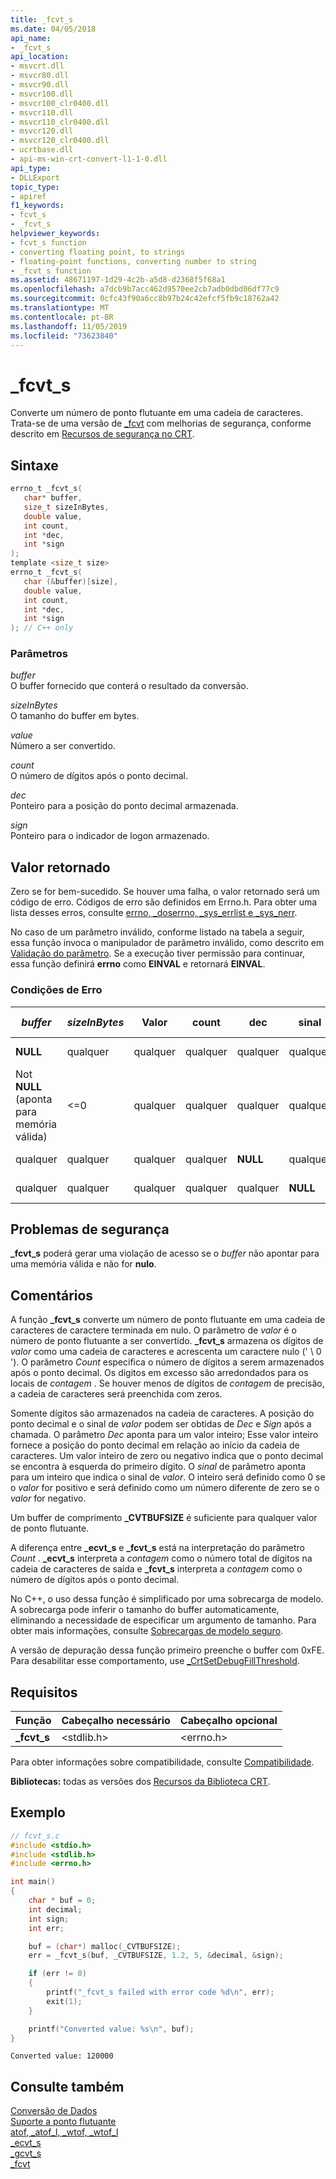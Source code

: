 ```yaml
---
title: _fcvt_s
ms.date: 04/05/2018
api_name:
- _fcvt_s
api_location:
- msvcrt.dll
- msvcr80.dll
- msvcr90.dll
- msvcr100.dll
- msvcr100_clr0400.dll
- msvcr110.dll
- msvcr110_clr0400.dll
- msvcr120.dll
- msvcr120_clr0400.dll
- ucrtbase.dll
- api-ms-win-crt-convert-l1-1-0.dll
api_type:
- DLLExport
topic_type:
- apiref
f1_keywords:
- fcvt_s
- _fcvt_s
helpviewer_keywords:
- fcvt_s function
- converting floating point, to strings
- floating-point functions, converting number to string
- _fcvt_s function
ms.assetid: 48671197-1d29-4c2b-a5d8-d2368f5f68a1
ms.openlocfilehash: a7dcb9b7acc462d9570ee2cb7adb0dbd06df77c9
ms.sourcegitcommit: 0cfc43f90a6cc8b97b24c42efcf5fb9c18762a42
ms.translationtype: MT
ms.contentlocale: pt-BR
ms.lasthandoff: 11/05/2019
ms.locfileid: "73623840"
---
```

# <a name="_fcvt_s"></a>_fcvt_s

Converte um número de ponto flutuante em uma cadeia de caracteres. Trata-se de uma versão de [_fcvt](fcvt.md) com melhorias de segurança, conforme descrito em [Recursos de segurança no CRT](../../c-runtime-library/security-features-in-the-crt.md).

## <a name="syntax"></a>Sintaxe

```C
errno_t _fcvt_s(
   char* buffer,
   size_t sizeInBytes,
   double value,
   int count,
   int *dec,
   int *sign
);
template <size_t size>
errno_t _fcvt_s(
   char (&buffer)[size],
   double value,
   int count,
   int *dec,
   int *sign
); // C++ only
```

### <a name="parameters"></a>Parâmetros

*buffer*<br/>
O buffer fornecido que conterá o resultado da conversão.

*sizeInBytes*<br/>
O tamanho do buffer em bytes.

*value*<br/>
Número a ser convertido.

*count*<br/>
O número de dígitos após o ponto decimal.

*dec*<br/>
Ponteiro para a posição do ponto decimal armazenada.

*sign*<br/>
Ponteiro para o indicador de logon armazenado.

## <a name="return-value"></a>Valor retornado

Zero se for bem-sucedido. Se houver uma falha, o valor retornado será um código de erro. Códigos de erro são definidos em Errno.h. Para obter uma lista desses erros, consulte [errno, _doserrno, _sys_errlist e _sys_nerr](../../c-runtime-library/errno-doserrno-sys-errlist-and-sys-nerr.md).

No caso de um parâmetro inválido, conforme listado na tabela a seguir, essa função invoca o manipulador de parâmetro inválido, como descrito em [Validação do parâmetro](../../c-runtime-library/parameter-validation.md). Se a execução tiver permissão para continuar, essa função definirá **errno** como **EINVAL** e retornará **EINVAL**.

### <a name="error-conditions"></a>Condições de Erro

|*buffer*|*sizeInBytes*|Valor|count|dec|sinal|Valor de|Valor no *buffer*|
|--------------|-------------------|-----------|-----------|---------|----------|------------|-----------------------|
|**NULL**|qualquer|qualquer|qualquer|qualquer|qualquer|**EINVAL**|Não modificado.|
|Not **NULL** (aponta para memória válida)|<=0|qualquer|qualquer|qualquer|qualquer|**EINVAL**|Não modificado.|
|qualquer|qualquer|qualquer|qualquer|**NULL**|qualquer|**EINVAL**|Não modificado.|
|qualquer|qualquer|qualquer|qualquer|qualquer|**NULL**|**EINVAL**|Não modificado.|

## <a name="security-issues"></a>Problemas de segurança

**_fcvt_s** poderá gerar uma violação de acesso se o *buffer* não apontar para uma memória válida e não for **nulo**.

## <a name="remarks"></a>Comentários

A função **_fcvt_s** converte um número de ponto flutuante em uma cadeia de caracteres de caractere terminada em nulo. O parâmetro de *valor* é o número de ponto flutuante a ser convertido. **_fcvt_s** armazena os dígitos de *valor* como uma cadeia de caracteres e acrescenta um caractere nulo (' \ 0 '). O parâmetro *Count* especifica o número de dígitos a serem armazenados após o ponto decimal. Os dígitos em excesso são arredondados para os locais de *contagem* . Se houver menos de dígitos de *contagem* de precisão, a cadeia de caracteres será preenchida com zeros.

Somente dígitos são armazenados na cadeia de caracteres. A posição do ponto decimal e o sinal de *valor* podem ser obtidas de *Dec* e *Sign* após a chamada. O parâmetro *Dec* aponta para um valor inteiro; Esse valor inteiro fornece a posição do ponto decimal em relação ao início da cadeia de caracteres. Um valor inteiro de zero ou negativo indica que o ponto decimal se encontra à esquerda do primeiro dígito. O *sinal* de parâmetro aponta para um inteiro que indica o sinal de *valor*. O inteiro será definido como 0 se o *valor* for positivo e será definido como um número diferente de zero se o *valor* for negativo.

Um buffer de comprimento **_CVTBUFSIZE** é suficiente para qualquer valor de ponto flutuante.

A diferença entre **_ecvt_s** e **_fcvt_s** está na interpretação do parâmetro *Count* . **_ecvt_s** interpreta a *contagem* como o número total de dígitos na cadeia de caracteres de saída e **_fcvt_s** interpreta a *contagem* como o número de dígitos após o ponto decimal.

No C++, o uso dessa função é simplificado por uma sobrecarga de modelo. A sobrecarga pode inferir o tamanho do buffer automaticamente, eliminando a necessidade de especificar um argumento de tamanho. Para obter mais informações, consulte [Sobrecargas de modelo seguro](../../c-runtime-library/secure-template-overloads.md).

A versão de depuração dessa função primeiro preenche o buffer com 0xFE. Para desabilitar esse comportamento, use [_CrtSetDebugFillThreshold](crtsetdebugfillthreshold.md).

## <a name="requirements"></a>Requisitos

|Função|Cabeçalho necessário|Cabeçalho opcional|
|--------------|---------------------|---------------------|
|**_fcvt_s**|\<stdlib.h>|\<errno.h>|

Para obter informações sobre compatibilidade, consulte [Compatibilidade](../../c-runtime-library/compatibility.md).

**Bibliotecas:** todas as versões dos [Recursos da Biblioteca CRT](../../c-runtime-library/crt-library-features.md).

## <a name="example"></a>Exemplo

```C
// fcvt_s.c
#include <stdio.h>
#include <stdlib.h>
#include <errno.h>

int main()
{
    char * buf = 0;
    int decimal;
    int sign;
    int err;

    buf = (char*) malloc(_CVTBUFSIZE);
    err = _fcvt_s(buf, _CVTBUFSIZE, 1.2, 5, &decimal, &sign);

    if (err != 0)
    {
        printf("_fcvt_s failed with error code %d\n", err);
        exit(1);
    }

    printf("Converted value: %s\n", buf);
}
```

```Output
Converted value: 120000
```

## <a name="see-also"></a>Consulte também

[Conversão de Dados](../../c-runtime-library/data-conversion.md)<br/>
[Suporte a ponto flutuante](../../c-runtime-library/floating-point-support.md)<br/>
[atof, _atof_l, _wtof, _wtof_l](atof-atof-l-wtof-wtof-l.md)<br/>
[_ecvt_s](ecvt-s.md)<br/>
[_gcvt_s](gcvt-s.md)<br/>
[_fcvt](fcvt.md)<br/>
